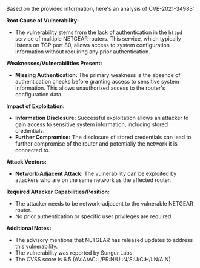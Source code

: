 Based on the provided information, here's an analysis of CVE-2021-34983:

**Root Cause of Vulnerability:**

*   The vulnerability stems from the lack of authentication in the `httpd` service of multiple NETGEAR routers. This service, which typically listens on TCP port 80, allows access to system configuration information without requiring any prior authentication.

**Weaknesses/Vulnerabilities Present:**

*   **Missing Authentication:** The primary weakness is the absence of authentication checks before granting access to sensitive system information. This allows unauthorized access to the router's configuration data.

**Impact of Exploitation:**

*   **Information Disclosure:** Successful exploitation allows an attacker to gain access to sensitive system information, including stored credentials.
*   **Further Compromise:** The disclosure of stored credentials can lead to further compromise of the router and potentially the network it is connected to.

**Attack Vectors:**

*   **Network-Adjacent Attack:** The vulnerability can be exploited by attackers who are on the same network as the affected router.

**Required Attacker Capabilities/Position:**

*   The attacker needs to be network-adjacent to the vulnerable NETGEAR router.
*   No prior authentication or specific user privileges are required.

**Additional Notes:**

*   The advisory mentions that NETGEAR has released updates to address this vulnerability.
*   The vulnerability was reported by Sungur Labs.
*   The CVSS score is 6.5 (AV:A/AC:L/PR:N/UI:N/S:U/C:H/I:N/A:N)